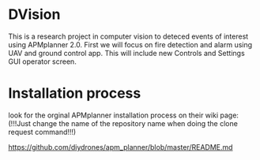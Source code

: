 # DVision

This is a research project in computer vision to deteced events of interest using APMplanner 2.0.
First we will focus on fire detection and alarm using UAV and ground control app.
This will include new Controls and Settings GUI operator screen.

# Installation process

look for the orginal APMplanner installation process on their wiki page:
(!!!Just change the name of the repository name when doing the clone request command!!!)

https://github.com/diydrones/apm_planner/blob/master/README.md
